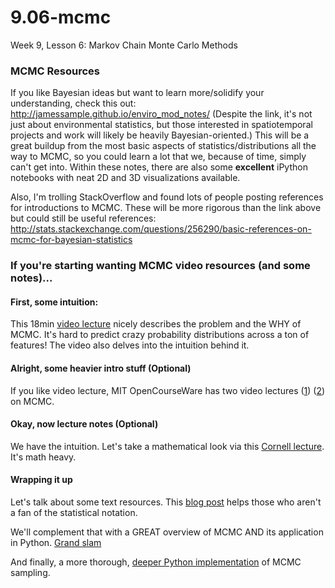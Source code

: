 # 9.06-mcmc
Week 9, Lesson 6: Markov Chain Monte Carlo Methods

### MCMC Resources

If you like Bayesian ideas but want to learn more/solidify your understanding, check this out: http://jamessample.github.io/enviro_mod_notes/ (Despite the link, it's not just about environmental statistics, but those interested in spatiotemporal projects and work will likely be heavily Bayesian-oriented.) This will be a great buildup from the most basic aspects of statistics/distributions all the way to MCMC, so you could learn a lot that we, because of time, simply can't get into. Within these notes, there are also some **excellent** iPython notebooks with neat 2D and 3D visualizations available.

Also, I'm trolling StackOverflow and found lots of people posting references for introductions to MCMC. These will be more rigorous than the link above but could still be useful references: http://stats.stackexchange.com/questions/256290/basic-references-on-mcmc-for-bayesian-statistics

### If you're starting wanting MCMC video resources (and some notes)...

#### First, some intuition:

This 18min [video lecture](https://www.youtube.com/watch?v=12eZWG0Z5gY) nicely describes the problem and the WHY of MCMC. It's hard to predict crazy probability distributions across a ton of features! The video also delves into the intuition behind it.

#### Alright, some heavier intro stuff (Optional)

If you like video lecture, MIT OpenCourseWare has two video lectures ([1](https://www.youtube.com/watch?v=IkbkEtOOC1Y)) ([2](https://www.youtube.com/watch?v=ZulMqrvP-Pk)) on MCMC.

#### Okay, now lecture notes (Optional)

We have the intuition. Let's take a mathematical look via this [Cornell lecture](http://www.cs.cornell.edu/selman/cs475/lectures/intro-mcmc-lukas.pdf). It's math heavy.

#### Wrapping it up

Let's talk about some text resources. This [blog post](https://jeremykun.com/2015/04/06/markov-chain-monte-carlo-without-all-the-bullshit/) helps those who aren't a fan of the statistical notation. 

We'll complement that with a GREAT overview of MCMC AND its application in Python. [Grand slam](http://twiecki.github.io/blog/2015/11/10/mcmc-sampling/)

And finally, a more thorough, [deeper Python implementation](https://people.duke.edu/~ccc14/sta-663/MCMC.html) of MCMC sampling.
